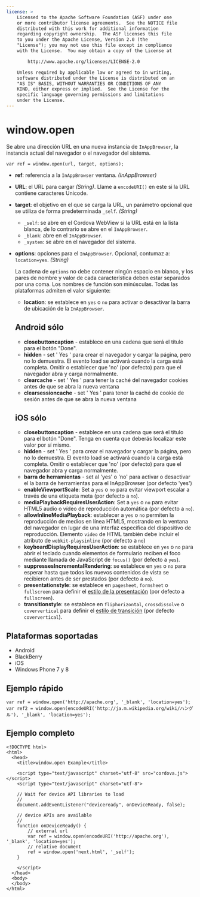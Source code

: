 ```yaml
---
license: >
    Licensed to the Apache Software Foundation (ASF) under one
    or more contributor license agreements.  See the NOTICE file
    distributed with this work for additional information
    regarding copyright ownership.  The ASF licenses this file
    to you under the Apache License, Version 2.0 (the
    "License"); you may not use this file except in compliance
    with the License.  You may obtain a copy of the License at

        http://www.apache.org/licenses/LICENSE-2.0

    Unless required by applicable law or agreed to in writing,
    software distributed under the License is distributed on an
    "AS IS" BASIS, WITHOUT WARRANTIES OR CONDITIONS OF ANY
    KIND, either express or implied.  See the License for the
    specific language governing permissions and limitations
    under the License.
---
```


# window.open

Se abre una dirección URL en una nueva instancia de `InAppBrowser`, la instancia actual del navegador o el navegador del sistema.

    var ref = window.open(url, target, options);
    

*   **ref**: referencia a la `InAppBrowser` ventana. *(InAppBrowser)*

*   **URL**: el URL para cargar *(String)*. Llame a `encodeURI()` en este si la URL contiene caracteres Unicode.

*   **target**: el objetivo en el que se carga la URL, un parámetro opcional que se utiliza de forma predeterminada `_self`. *(String)*
    
    *   `_self`: se abre en el Cordova WebView si la URL está en la lista blanca, de lo contrario se abre en el `InAppBrowser`.
    *   `_blank`: abre en el `InAppBrowser`.
    *   `_system`: se abre en el navegador del sistema.

*   **options**: opciones para el `InAppBrowser`. Opcional, contumaz a: `location=yes`. *(String)*
    
    La cadena de `options` no debe contener ningún espacio en blanco, y los pares de nombre y valor de cada característica deben estar separados por una coma. Los nombres de función son minúsculas. Todas las plataformas admiten el valor siguiente:
    
    *   **location**: se establece en `yes` o `no` para activar o desactivar la barra de ubicación de la `InAppBrowser`.
    ## Android sólo
    
    *   **closebuttoncaption** - establece en una cadena que será el título para el botón "Done". 
    *   **hidden** - set ' Yes ' para crear el navegador y cargar la página, pero no lo demuestra. El evento load se activará cuando la carga está completa. Omitir o establecer que 'no' (por defecto) para que el navegador abra y carga normalmente. 
    *   **clearcache** - set ' Yes ' para tener la caché del navegador cookies antes de que se abra la nueva ventana
    *   **clearsessioncache** - set ' Yes ' para tener la caché de cookie de sesión antes de que se abra la nueva ventana
    ## iOS sólo
    
    *   **closebuttoncaption** - establece en una cadena que será el título para el botón "Done". Tenga en cuenta que deberás localizar este valor por sí mismo.
    *   **hidden** - set ' Yes ' para crear el navegador y cargar la página, pero no lo demuestra. El evento load se activará cuando la carga está completa. Omitir o establecer que 'no' (por defecto) para que el navegador abra y carga normalmente. 
    *   **barra de herramientas** - set al 'yes' o 'no' para activar o desactivar el la barra de herramientas para el InAppBrowser (por defecto 'yes')
    *   **enableViewportScale**: Set a `yes` o `no` para evitar viewport escalar a través de una etiqueta meta (por defecto a `no`).
    *   **mediaPlaybackRequiresUserAction**: Set a `yes` o `no` para evitar HTML5 audio o vídeo de reproducción automática (por defecto a `no`).
    *   **allowInlineMediaPlayback**: establecer a `yes` o `no` permiten la reproducción de medios en línea HTML5, mostrando en la ventana del navegador en lugar de una interfaz específica del dispositivo de reproducción. Elemento `video` de HTML también debe incluir el atributo de `webkit-playsinline` (por defecto a `no`)
    *   **keyboardDisplayRequiresUserAction**: se establece en `yes` o `no` para abrir el teclado cuando elementos de formulario reciben el foco mediante llamada de JavaScript de `focus()` (por defecto a `yes`).
    *   **suppressesIncrementalRendering**: se establece en `yes` o `no` para esperar hasta que todos los nuevos contenidos de vista se recibieron antes de ser prestados (por defecto a `no`).
    *   **presentationstyle**: se establece en `pagesheet`, `formsheet` o `fullscreen` para definir el [estilo de la presentación][1] (por defecto a `fullscreen`).
    *   **transitionstyle**: se establece en `fliphorizontal`, `crossdissolve` o `coververtical` para definir el [estilo de transición][2] (por defecto `coververtical`).

 [1]: http://developer.apple.com/library/ios/documentation/UIKit/Reference/UIViewController_Class/Reference/Reference.html#//apple_ref/occ/instp/UIViewController/modalPresentationStyle
 [2]: http://developer.apple.com/library/ios/#documentation/UIKit/Reference/UIViewController_Class/Reference/Reference.html#//apple_ref/occ/instp/UIViewController/modalTransitionStyle

## Plataformas soportadas

*   Android
*   BlackBerry
*   iOS
*   Windows Phone 7 y 8

## Ejemplo rápido

    var ref = window.open('http://apache.org', '_blank', 'location=yes');
    var ref2 = window.open(encodeURI('http://ja.m.wikipedia.org/wiki/ハングル'), '_blank', 'location=yes');
    

## Ejemplo completo

    <!DOCTYPE html>
    <html>
      <head>
        <title>window.open Example</title>
    
        <script type="text/javascript" charset="utf-8" src="cordova.js"></script>
        <script type="text/javascript" charset="utf-8">
    
        // Wait for device API libraries to load
        //
        document.addEventListener("deviceready", onDeviceReady, false);
    
        // device APIs are available
        //
        function onDeviceReady() {
            // external url
            var ref = window.open(encodeURI('http://apache.org'), '_blank', 'location=yes');
            // relative document
            ref = window.open('next.html', '_self');
        }
    
        </script>
      </head>
      <body>
      </body>
    </html>